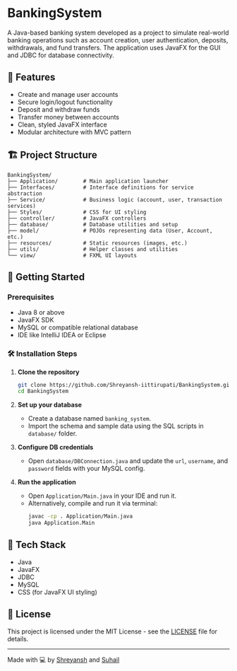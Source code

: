 # BankingSystem

A Java-based banking system developed as a project to simulate real-world banking operations such as account creation, user authentication, deposits, withdrawals, and fund transfers. The application uses JavaFX for the GUI and JDBC for database connectivity.

## 🧾 Features

- Create and manage user accounts
- Secure login/logout functionality
- Deposit and withdraw funds
- Transfer money between accounts
- Clean, styled JavaFX interface
- Modular architecture with MVC pattern

## 🏗️ Project Structure

```
BankingSystem/
├── Application/        # Main application launcher
├── Interfaces/         # Interface definitions for service abstraction
├── Service/            # Business logic (account, user, transaction services)
├── Styles/             # CSS for UI styling
├── controller/         # JavaFX controllers
├── database/           # Database utilities and setup
├── model/              # POJOs representing data (User, Account, etc.)
├── resources/          # Static resources (images, etc.)
├── utils/              # Helper classes and utilities
└── view/               # FXML UI layouts
```

## 🚀 Getting Started

### Prerequisites

- Java 8 or above
- JavaFX SDK
- MySQL or compatible relational database
- IDE like IntelliJ IDEA or Eclipse

### 🛠️ Installation Steps

1. **Clone the repository**
   ```bash
   git clone https://github.com/Shreyansh-iittirupati/BankingSystem.git
   cd BankingSystem
   ```

2. **Set up your database**
   - Create a database named `banking_system`.
   - Import the schema and sample data using the SQL scripts in `database/` folder.

3. **Configure DB credentials**
   - Open `database/DBConnection.java` and update the `url`, `username`, and `password` fields with your MySQL config.

4. **Run the application**
   - Open `Application/Main.java` in your IDE and run it.
   - Alternatively, compile and run it via terminal:
     ```bash
     javac -cp . Application/Main.java
     java Application.Main
     ```

## 🧱 Tech Stack

- Java
- JavaFX
- JDBC
- MySQL
- CSS (for JavaFX UI styling)


## 📄 License

This project is licensed under the MIT License - see the [LICENSE](LICENSE) file for details.

---

Made with 💻 by [Shreyansh](https://github.com/Shreyansh-iittirupati) and [Suhail](https://github.com/superss2104)
